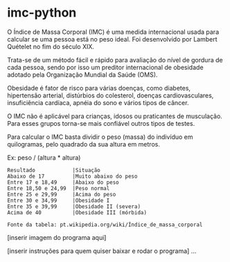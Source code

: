 # imc-python
O Índice de Massa Corporal (IMC) é uma medida internacional usada para calcular se uma pessoa está no peso ideal. Foi desenvolvido por Lambert Quételet no fim do século XIX.

Trata-se de um método fácil e rápido para avaliação do nível de gordura de cada pessoa, sendo por isso um preditor internacional de obesidade adotado pela Organização Mundial da Saúde (OMS).

Obesidade é fator de risco para várias doenças, como diabetes, hipertensão arterial, distúrbios do colesterol, doenças cardiovasculares, insuficiência cardíaca, apnéia do sono e vários tipos de câncer.

O IMC não é aplicável para crianças, idosos ou praticantes de musculação. Para esses grupos torna-se mais confiável outros tipos de testes. 

Para calcular o IMC basta dividir o peso (massa) do indivíduo em quilogramas, pelo quadrado da sua altura em metros.

Ex: peso / (altura * altura)

    Resultado            |Situação
    Abaixo de 17         |Muito abaixo do peso
    Entre 17 e 18,49     |Abaixo do peso
    Entre 18,50 e 24,99  |Peso normal
    Entre 25 e 29,99     |Acima do peso
    Entre 30 e 34,99     |Obesidade I
    Entre 35 e 39,99     |Obesidade II (severa)
    Acima de 40          |Obesidade III (mórbida)

    Fonte da tabela: pt.wikipedia.org/wiki/Índice_de_massa_corporal


[inserir imagem do programa aqui]

[inserir instruções para quem quiser baixar e rodar o programa]
...
